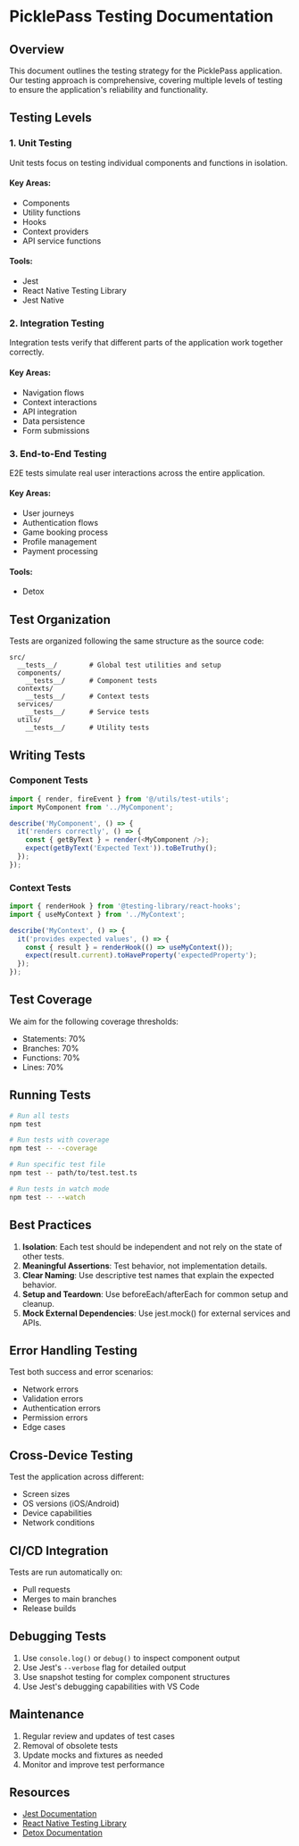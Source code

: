 # PicklePass Testing Documentation

## Overview

This document outlines the testing strategy for the PicklePass application. Our testing approach is comprehensive, covering multiple levels of testing to ensure the application's reliability and functionality.

## Testing Levels

### 1. Unit Testing

Unit tests focus on testing individual components and functions in isolation.

#### Key Areas:
- Components
- Utility functions
- Hooks
- Context providers
- API service functions

#### Tools:
- Jest
- React Native Testing Library
- Jest Native

### 2. Integration Testing

Integration tests verify that different parts of the application work together correctly.

#### Key Areas:
- Navigation flows
- Context interactions
- API integration
- Data persistence
- Form submissions

### 3. End-to-End Testing

E2E tests simulate real user interactions across the entire application.

#### Key Areas:
- User journeys
- Authentication flows
- Game booking process
- Profile management
- Payment processing

#### Tools:
- Detox

## Test Organization

Tests are organized following the same structure as the source code:

```
src/
  __tests__/        # Global test utilities and setup
  components/
    __tests__/      # Component tests
  contexts/
    __tests__/      # Context tests
  services/
    __tests__/      # Service tests
  utils/
    __tests__/      # Utility tests
```

## Writing Tests

### Component Tests

```typescript
import { render, fireEvent } from '@/utils/test-utils';
import MyComponent from '../MyComponent';

describe('MyComponent', () => {
  it('renders correctly', () => {
    const { getByText } = render(<MyComponent />);
    expect(getByText('Expected Text')).toBeTruthy();
  });
});
```

### Context Tests

```typescript
import { renderHook } from '@testing-library/react-hooks';
import { useMyContext } from '../MyContext';

describe('MyContext', () => {
  it('provides expected values', () => {
    const { result } = renderHook(() => useMyContext());
    expect(result.current).toHaveProperty('expectedProperty');
  });
});
```

## Test Coverage

We aim for the following coverage thresholds:
- Statements: 70%
- Branches: 70%
- Functions: 70%
- Lines: 70%

## Running Tests

```bash
# Run all tests
npm test

# Run tests with coverage
npm test -- --coverage

# Run specific test file
npm test -- path/to/test.test.ts

# Run tests in watch mode
npm test -- --watch
```

## Best Practices

1. **Isolation**: Each test should be independent and not rely on the state of other tests.
2. **Meaningful Assertions**: Test behavior, not implementation details.
3. **Clear Naming**: Use descriptive test names that explain the expected behavior.
4. **Setup and Teardown**: Use beforeEach/afterEach for common setup and cleanup.
5. **Mock External Dependencies**: Use jest.mock() for external services and APIs.

## Error Handling Testing

Test both success and error scenarios:
- Network errors
- Validation errors
- Authentication errors
- Permission errors
- Edge cases

## Cross-Device Testing

Test the application across different:
- Screen sizes
- OS versions (iOS/Android)
- Device capabilities
- Network conditions

## CI/CD Integration

Tests are run automatically on:
- Pull requests
- Merges to main branches
- Release builds

## Debugging Tests

1. Use `console.log()` or `debug()` to inspect component output
2. Use Jest's `--verbose` flag for detailed output
3. Use snapshot testing for complex component structures
4. Use Jest's debugging capabilities with VS Code

## Maintenance

1. Regular review and updates of test cases
2. Removal of obsolete tests
3. Update mocks and fixtures as needed
4. Monitor and improve test performance

## Resources

- [Jest Documentation](https://jestjs.io/docs/getting-started)
- [React Native Testing Library](https://callstack.github.io/react-native-testing-library/)
- [Detox Documentation](https://wix.github.io/Detox/) 